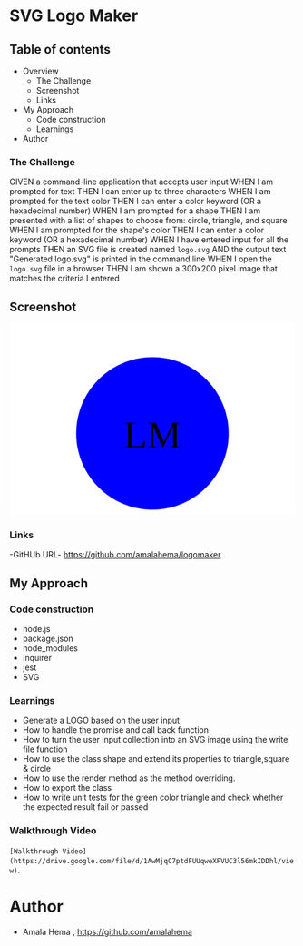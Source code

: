 #  SVG Logo Maker

## Table of contents
- Overview
    - The Challenge
    - Screenshot
    - Links
- My Approach
    - Code construction
    - Learnings
- Author
### The Challenge

GIVEN a command-line application that accepts user input
WHEN I am prompted for text
THEN I can enter up to three characters
WHEN I am prompted for the text color
THEN I can enter a color keyword (OR a hexadecimal number)
WHEN I am prompted for a shape
THEN I am presented with a list of shapes to choose from: circle, triangle, and square
WHEN I am prompted for the shape's color
THEN I can enter a color keyword (OR a hexadecimal number)
WHEN I have entered input for all the prompts
THEN an SVG file is created named `logo.svg`
AND the output text "Generated logo.svg" is printed in the command line
WHEN I open the `logo.svg` file in a browser
THEN I am shown a 300x200 pixel image that matches the criteria I entered


## Screenshot

![Alt text](./examples/circle.svg)

### Links

-GitHUb URL- https://github.com/amalahema/logomaker

## My Approach

### Code construction

- node.js
- package.json
- node_modules
- inquirer
- jest
- SVG 

### Learnings

- Generate a LOGO based on the user input 
- How to handle the promise and call back function
- How to turn the user input collection into an SVG  image  using the write file function
- How to use the class shape and extend its properties to triangle,square & circle
- How to use the render method as the method overriding.
- How to export the class
- How to write unit tests for the  green color triangle and check whether the expected result fail or passed

### Walkthrough Video

`[Walkthrough Video](https://drive.google.com/file/d/1AwMjqC7ptdFUUqweXFVUC3l56mkIDDhl/view)`.

       
 


# Author
- Amala Hema , https://github.com/amalahema
